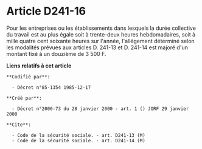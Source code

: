 # Article D241-16

Pour les entreprises ou les établissements dans lesquels la durée collective du travail est au plus égale soit à trente-deux
heures hebdomadaires, soit à mille quatre cent soixante heures sur l'année, l'allégement déterminé selon les modalités
prévues aux articles D. 241-13 et D. 241-14 est majoré d'un montant fixé à un douzième de 3 500 F.

**Liens relatifs à cet article**

	**Codifié par**:

	  - Décret n°85-1354 1985-12-17

	**Créé par**:

	  - Décret n°2000-73 du 28 janvier 2000 - art. 1 () JORF 29 janvier 2000

	**Cite**:

	  - Code de la sécurité sociale. - art. D241-13 (M)
	  - Code de la sécurité sociale. - art. D241-14 (M)
